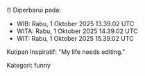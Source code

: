 ⏰ Diperbarui pada:
- WIB: Rabu, 1 Oktober 2025 13.39.02 UTC
- WITA: Rabu, 1 Oktober 2025 14.39.02 UTC
- WIT: Rabu, 1 Oktober 2025 15.39.02 UTC

Kutipan Inspiratif:
"My life needs editing."


Kategori: funny


